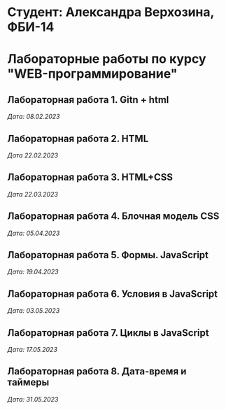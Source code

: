 # Студент: Александра Верхозина, ФБИ-14

# Лабораторные работы по курсу "WEB-программирование"

## Лабораторная работа 1. Gitn + html

*Дата: 08.02.2023*

## Лабораторная работа 2. HTML

*Дата 22.02.2023*

## Лабораторная работа 3. HTML+CSS

*Дата 22.03.2023*

## Лабораторная работа 4. Блочная модель CSS

*Дата: 05.04.2023*

## Лабораторная работа 5. Формы. JavaScript

*Дата: 19.04.2023*

## Лабораторная работа 6. Условия в JavaScript

*Дата: 03.05.2023*

## Лабораторная работа 7. Циклы в JavaScript

*Дата: 17.05.2023*

## Лабораторная работа 8. Дата-время и таймеры

*Дата: 31.05.2023*